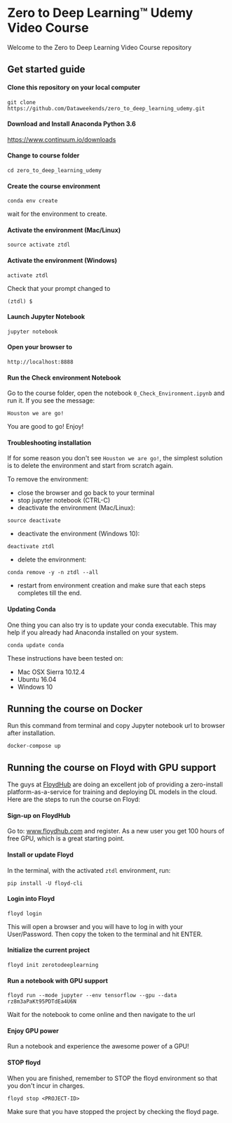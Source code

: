 # Zero to Deep Learning™ Udemy Video Course


Welcome to the Zero to Deep Learning Video Course repository

## Get started guide

#### Clone this repository on your local computer

```
git clone https://github.com/Dataweekends/zero_to_deep_learning_udemy.git
```

#### Download and Install Anaconda Python 3.6

https://www.continuum.io/downloads

#### Change to course folder

```
cd zero_to_deep_learning_udemy
```

#### Create the course environment

```
conda env create
```

wait for the environment to create.

#### Activate the environment (Mac/Linux)
```
source activate ztdl
```

#### Activate the environment (Windows)
```
activate ztdl
```

Check that your prompt changed to

```
(ztdl) $
```

#### Launch Jupyter Notebook

```
jupyter notebook
```

#### Open your browser to

```
http://localhost:8888
```

#### Run the Check environment Notebook

Go to the course folder, open the notebook `0_Check_Environment.ipynb` and run it. If you see the message:

    Houston we are go!

You are good to go! Enjoy!


#### Troubleshooting installation
If for some reason you don't see `Houston we are go!`, the simplest solution is to delete the environment and start from scratch again.

To remove the environment:

- close the browser and go back to your terminal
- stop jupyter notebook (CTRL-C)
- deactivate the environment (Mac/Linux):

```
source deactivate
```

- deactivate the environment (Windows 10):

```
deactivate ztdl
```

- delete the environment:

```
conda remove -y -n ztdl --all
```

- restart from environment creation and make sure that each steps completes till the end.

#### Updating Conda

One thing you can also try is to update your conda executable. This may help if you already had Anaconda installed on your system.

```
conda update conda
```

These instructions have been tested on:

- Mac OSX Sierra 10.12.4
- Ubuntu 16.04
- Windows 10

## Running the course on Docker

Run this command from terminal and copy Jupyter notebook url to browser after installation.

```
docker-compose up
```

## Running the course on Floyd with GPU support

The guys at [FloydHub](www.floydhub.com) are doing an excellent job of providing a zero-install platform-as-a-service for training and deploying DL models in the cloud. Here are the steps to run the course on Floyd:

#### Sign-up on FloydHub

Go to: www.floydhub.com and register. As a new user you get 100 hours of free GPU, which is a great starting point.

#### Install or update Floyd

In the terminal, with the activated `ztdl` environment, run:
```
pip install -U floyd-cli
```

#### Login into Floyd
```
floyd login
```
This will open a browser and you will have to log in with your User/Password. Then copy the token to the terminal and hit ENTER.

#### Initialize the current project
```
floyd init zerotodeeplearning
```

#### Run a notebook with GPU support
```
floyd run --mode jupyter --env tensorflow --gpu --data rz8m3aPaKt95PDTdEa4U6N
```
Wait for the notebook to come online and then navigate to the url

#### Enjoy GPU power
Run a notebook and experience the awesome power of a GPU!

#### STOP floyd
When you are finished, remember to STOP the floyd environment so that you don't incur in charges.
```
floyd stop <PROJECT-ID>
```
Make sure that you have stopped the project by checking the floyd page.

